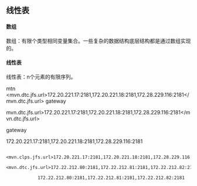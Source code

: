 ## 线性表

#### 数组

数组：有限个类型相同变量集合。一些复杂的数据结构底层结构都是通过数组实现的。


#### 线性表

线性表：n个元素的有限序列。


mtn
<mvn.dtc.jfs.url>172.20.221.17:2181,172.20.221.18:2181,172.28.229.116:2181</mvn.dtc.jfs.url>
gateway

mvn.dtc.jfs.url>172.20.221.17:2181,172.20.221.18:2181,172.28.229.116:2181</mvn.dtc.jfs.url>



gateway 

172.20.221.17:2181,172.20.221.18:2181,172.28.229.116:2181


                <mvn.clps.jfs.url>172.20.221.17:2181,172.20.221.18:2181,172.28.229.116:2181</mvn.clps.jfs.url>
                <mvn.dtc.jfs.url>172.22.212.80:2181,172.22.212.81:2181,172.22.212.82:2181</mvn.dtc.jfs.url>

                172.22.212.80:2181,172.22.212.81:2181,172.22.212.82:2181
